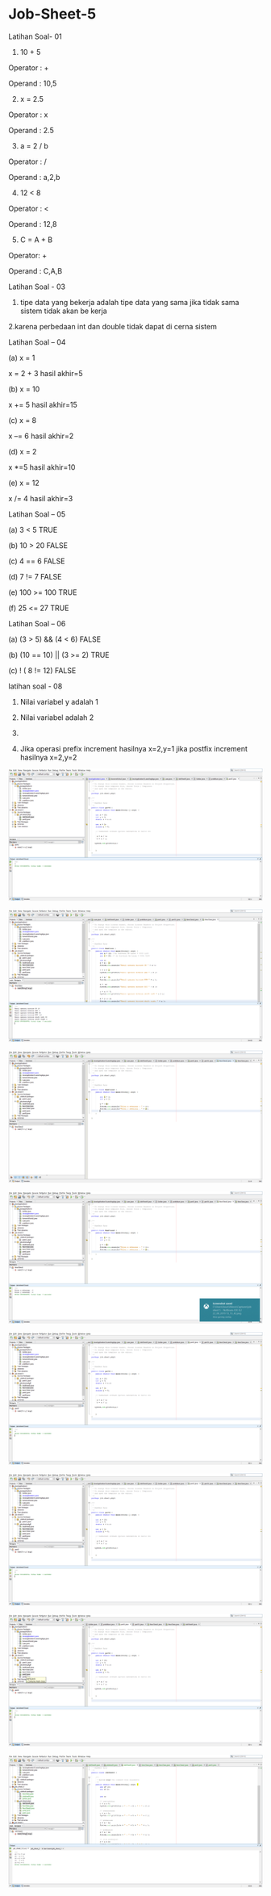 # Job-Sheet-5
Latihan Soal- 01

1) 10 + 5

Operator : +

Operand : 10,5

2) x = 2.5

Operator : x

Operand : 2.5

3) a = 2 / b

Operator : /

Operand : a,2,b

4) 12 < 8

Operator : <

Operand : 12,8

5) C = A + B

Operator: +

Operand : C,A,B

Latihan Soal - 03

1. tipe data yang bekerja adalah tipe data yang sama jika tidak sama sistem tidak akan be kerja

2.karena perbedaan int dan double tidak dapat di cerna sistem

Latihan Soal – 04

(a) x = 1

x = 2 + 3 hasil akhir=5

(b) x = 10 

x += 5 hasil akhir=15

(c) x = 8

x –= 6 hasil akhir=2

(d) x = 2

x *=5 hasil akhir=10

(e) x = 12

x /= 4 hasil akhir=3

Latihan Soal – 05

(a) 3 < 5  TRUE

(b) 10 > 20 FALSE

(c) 4 == 6 FALSE

(d) 7 != 7 FALSE

(e) 100 >= 100 TRUE

(f) 25 <= 27 TRUE

Latihan Soal – 06

(a) (3 > 5) &&  (4 <  6) FALSE

(b) (10 == 10) || (3 >= 2) TRUE

(c) ! ( 8 != 12) FALSE

latihan soal - 08

1. Nilai variabel y adalah 1

2. Nilai variabel adalah 2

3.

4. Jika operasi prefix increment hasilnya x=2,y=1 jika postfix increment hasilnya x=2,y=2





![Alt Text](https://github.com/Tio304/Job-Sheet-5/blob/master/job%20sheet%205%20-%20NetBeans%20IDE%208.2%2022_08_2019%2010_39_46.png)

![Alt Text](https://github.com/Tio304/Job-Sheet-5/blob/master/job%20sheet%205%20-%20NetBeans%20IDE%208.2%2022_08_2019%2013_13_42.png)

![Alt Text](https://github.com/Tio304/Job-Sheet-5/blob/master/job%20sheet%205%20-%20NetBeans%20IDE%208.2%2022_08_2019%2013_14_40.png)

![Alt Text](https://github.com/Tio304/Job-Sheet-5/blob/master/job%20sheet%205%20-%20NetBeans%20IDE%208.2%2022_08_2019%2013_14_46.png)

![Alt Text](https://github.com/Tio304/Job-Sheet-5/blob/master/job%20sheet%205%20-%20NetBeans%20IDE%208.2%2022_08_2019%2013_14_58.png)

![Alt Text](https://github.com/Tio304/Job-Sheet-5/blob/master/job%20sheet%205%20-%20NetBeans%20IDE%208.2%2022_08_2019%2013_15_04.png)

![Alt Text](https://github.com/Tio304/Job-Sheet-5/blob/master/job%20sheet%205%20-%20NetBeans%20IDE%208.2%2022_08_2019%2013_15_46.png)

![Alt Text](https://github.com/Tio304/Job-Sheet-5/blob/master/job_sheet_5%20-%20NetBeans%20IDE%208.2%2022_08_2019%2019_15_24.png)



